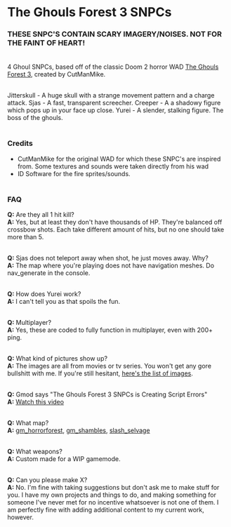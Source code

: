 # The Ghouls Forest 3 SNPCs
### THESE SNPC'S CONTAIN SCARY IMAGERY/NOISES. NOT FOR THE FAINT OF HEART!<br/><br/>

4 Ghoul SNPCs, based off of the classic Doom 2 horror WAD [The Ghouls Forest 3](https://forum.zdoom.org/viewtopic.php?f=45&t=13704&sid=112f105dc6473f9756a907318123cc44), created by CutManMike.<br/><br/>

Jitterskull - A huge skull with a strange movement pattern and a charge attack.
Sjas - A fast, transparent screecher.
Creeper - A a shadowy figure which pops up in your face up close.
Yurei - A slender, stalking figure. The boss of the ghouls.<br/><br/>


### Credits
* CutManMike for the original WAD for which these SNPC's are inspired from. Some textures and sounds were taken directly from his wad
* ID Software for the fire sprites/sounds.<br/><br/>


### FAQ
**Q:** Are they all 1 hit kill?<br/>
**A:** Yes, but at least they don't have thousands of HP. They're balanced off crossbow shots. Each take different amount of hits, but no one should take more than 5.<br/><br/>

**Q:** Sjas does not teleport away when shot, he just moves away. Why?<br/>
**A:** The map where you're playing does not have navigation meshes. Do nav_generate in the console.<br/><br/>

**Q:** How does Yurei work?<br/>
**A:** I can't tell you as that spoils the fun.<br/><br/>

**Q:** Multiplayer?<br/>
**A:** Yes, these are coded to fully function in multiplayer, even with 200+ ping.<br/><br/>

**Q:** What kind of pictures show up?<br/>
**A:** The images are all from movies or tv series. You won't get any gore bullshitt with me. If you're still hesitant, [here's the list of images](https://i.imgur.com/yzbDDBF.png).<br/><br/>

**Q:** Gmod says "The Ghouls Forest 3 SNPCs is Creating Script Errors"<br/>
**A:** [Watch this video](https://www.youtube.com/watch?v=ppH2--qS9Sc)<br/><br/>

**Q:** What map?<br/>
**A:** [gm_horrorforest](https://steamcommunity.com/sharedfiles/filedetails/?id=297389768), [gm_shambles](https://steamcommunity.com/sharedfiles/filedetails/?id=151544081), [slash_selvage](https://steamcommunity.com/sharedfiles/filedetails/?id=798554357)<br/><br/>

**Q:** What weapons?<br/>
**A:** Custom made for a WIP gamemode.<br/><br/>

**Q:** Can you please make X?<br/>
**A:** No. I'm fine with taking suggestions but don't ask me to make stuff for you. I have my own projects and things to do, and making something for someone I've never met for no incentive whatsoever is not one of them. I am perfectly fine with adding additional content to my current work, however.<br/><br/>
